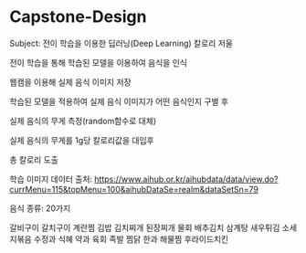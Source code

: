 # Capstone-Design


Subject: 전이 학습을 이용한 딥러닝(Deep Learning) 칼로리 저울

전이 학습을 통해 학습된 모델을 이용하여 음식을 인식 

웹캠을 이용해 실제 음식 이미지 저장

학습된 모델을 적용하여 실제 음식 이미지가 어떤 음식인지 구별 후

실제 음식의 무게 측정(random함수로 대체)

실제 음식의 무게를 1g당 칼로리값을 대입후

총 칼로리 도출


학습 이미지 데이터 출처: https://www.aihub.or.kr/aihubdata/data/view.do?currMenu=115&topMenu=100&aihubDataSe=realm&dataSetSn=79

음식 종류: 20가지

갈비구이 
갈치구이 
계란찜 
김밥 
김치찌개 
된장찌개 
물회
배추김치 
삼계탕 
새우튀김 
소세지볶음 
수정과 
식혜 
약과 
육회 
족발 
찜닭 
한과 
해물찜 
후라이드치킨
